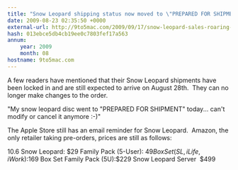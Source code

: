 ```yaml
---
title: "Snow Leopard shipping status now moved to \"PREPARED FOR SHIPMENT\""
date: 2009-08-23 02:35:50 +0000
external-url: http://9to5mac.com/2009/09/17/snow-leopard-sales-roaring-outsell-tiger-and-leopard-upgrades/
hash: 013ebce5db4cb19ee0c7803fef17a563
annum:
    year: 2009
    month: 08
hostname: 9to5mac.com
---
```


A few readers have mentioned that their Snow Leopard shipments have been locked in and are still expected to arrive on August 28th.  They can no longer make changes to the order.


"My snow leopard disc went to "PREPARED FOR SHIPMENT" today... can't modify or cancel it anymore :-)" 


The Apple Store still has an email reminder for Snow Leopard.  Amazon, the only retailer taking pre-orders, prices are still as follows:

10.6 Snow Leopard: $29
Family Pack (5-User): $49
Box Set (SL, iLife, iWork):$169
Box Set Family Pack (5U):$229
Snow Leopard Server  $499



 


          

